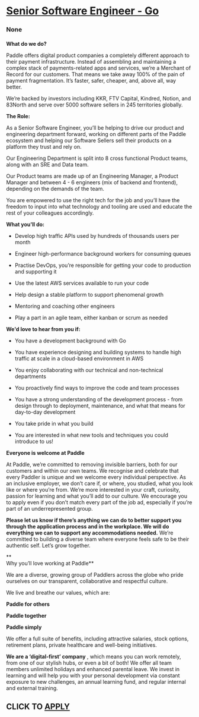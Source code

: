 # [Senior Software Engineer - Go](https://www.remotewlb.com/apply/senior-software-engineer-go-139810)  
### None  
####  

**What do we do?**

Paddle offers digital product companies a completely different approach to their payment infrastructure. Instead of assembling and maintaining a complex stack of payments-related apps and services, we’re a Merchant of Record for our customers. That means we take away 100% of the pain of payment fragmentation. It’s faster, safer, cheaper, and, above all, way better.

We’re backed by investors including KKR, FTV Capital, Kindred, Notion, and 83North and serve over 5000 software sellers in 245 territories globally.

**The Role:**

As a Senior Software Engineer, you’ll be helping to drive our product and engineering department forward, working on different parts of the Paddle ecosystem and helping our Software Sellers sell their products on a platform they trust and rely on.

Our Engineering Department is split into 8 cross functional Product teams, along with an SRE and Data team.

Our Product teams are made up of an Engineering Manager, a Product Manager and between 4 - 6 engineers (mix of backend and frontend), depending on the demands of the team.

You are empowered to use the right tech for the job and you’ll have the freedom to input into what technology and tooling are used and educate the rest of your colleagues accordingly.

 **What you'll do:**

  * Develop high traffic APIs used by hundreds of thousands users per month

  * Engineer high-performance background workers for consuming queues

  * Practise DevOps, you’re responsible for getting your code to production and supporting it

  * Use the latest AWS services available to run your code

  * Help design a stable platform to support phenomenal growth

  * Mentoring and coaching other engineers

  * Play a part in an agile team, either kanban or scrum as needed

 **We'd love to hear from you if:**

  * You have a development background with Go 

  * You have experience designing and building systems to handle high traffic at scale in a cloud-based environment in AWS

  * You enjoy collaborating with our technical and non-technical departments

  * You proactively find ways to improve the code and team processes

  * You have a strong understanding of the development process - from design through to deployment, maintenance, and what that means for day-to-day development

  * You take pride in what you build

  * You are interested in what new tools and techniques you could introduce to us!

 **Everyone is welcome at Paddle**

At Paddle, we’re committed to removing invisible barriers, both for our customers and within our own teams. We recognise and celebrate that every Paddler is unique and we welcome every individual perspective. As an inclusive employer, we don’t care if, or where, you studied, what you look like or where you’re from. We’re more interested in your craft, curiosity, passion for learning and what you’ll add to our culture. We encourage you to apply even if you don’t match every part of the job ad, especially if you’re part of an underrepresented group.  
  
**Please let us know if there’s anything we can do to better support you through the application process and in the workplace. We will do everything we can to support any accommodations needed.** We’re committed to building a diverse team where everyone feels safe to be their authentic self. Let’s grow together.

**  
Why you’ll love working at Paddle**

We are a diverse, growing group of Paddlers across the globe who pride ourselves on our transparent, collaborative and respectful culture.

We live and breathe our values, which are:

 **Paddle for others**

 **Paddle together**

 **Paddle simply**

We offer a full suite of benefits, including attractive salaries, stock options, retirement plans, private healthcare and well-being initiatives.

**We are a ‘digital-first’ company** , which means you can work remotely, from one of our stylish hubs, or even a bit of both! We offer all team members unlimited holidays and enhanced parental leave. We invest in learning and will help you with your personal development via constant exposure to new challenges, an annual learning fund, and regular internal and external training.

  
## CLICK TO [APPLY](https://www.remotewlb.com/apply/senior-software-engineer-go-139810)


